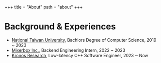 +++
title = "About"
path = "about"
+++

# Background & Experiences
* [National Taiwan University](https://www.ntu.edu.tw/), Bachlors Degree of Computer Science, 2019 ~ 2023
* [Mixerbox Inc.](https://www.mixerbox.com/), Backend Engineering Intern, 2022 ~ 2023
* [Kronos Research](https://kronosresearch.com/), Low-latency C++ Software Engineer, 2023 ~ Now